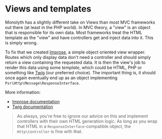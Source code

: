 # Views and templates
Monolyth has a slightly different take on Views than most MVC frameworks out
there (at least in the PHP world). In MVC theory, a "view" is an object that is
responsible for its own data. Most frameworks treat the HTML template as the
"view" and have controllers get and inject data into it. This is simply wrong.

To fix that we created [Improse](http://improse.monomelodies.nl), a simple
object oriented view wrapper. Routes which only display data don't need a
controller and should simply return a view containing the requested data. It is
then the view's job to render this data using some _template_, which could be
HTML, PHP or something like [Twig](http://twig.sensiolabs.org) (our preferred
choice). The important thing is, it should once again eventually end up as an
object implementing `Psr\Http\Message\ResponseInterface`.

More information:

- [Improse documentation](http://improse.monomelodies.nl)
- [Twig documentation](http://twig.sensiolabs.org/documentation)

> As always, you're free to ignore our advice on this and implement controllers
> with their own HTML generation logic. As long as you wrap that HTML in a
> `ResponseInterface`-compatible object, the `Http\Controller` is fine with
> that.

